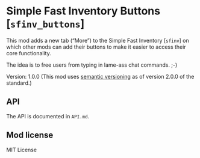 # Simple Fast Inventory Buttons [`sfinv_buttons`]
This mod adds a new tab (“More”) to the Simple Fast Inventory [`sfinv`] on
which other mods can add their buttons to make it easier to access their
core functionality.

The idea is to free users from typing in lame-ass chat commands. ;-)

Version: 1.0.0
(This mod uses [semantic versioning](http://semver.org/) as of version 2.0.0 of the standard.)

## API
The API is documented in `API.md`.

## Mod license
MIT License
